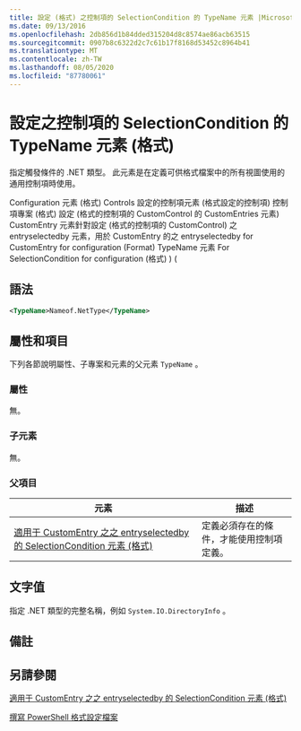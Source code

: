 ```yaml
---
title: 設定 (格式) 之控制項的 SelectionCondition 的 TypeName 元素 |Microsoft Docs
ms.date: 09/13/2016
ms.openlocfilehash: 2db856d1b84dded315204d8c8574ae86acb63515
ms.sourcegitcommit: 0907b8c6322d2c7c61b17f8168d53452c8964b41
ms.translationtype: MT
ms.contentlocale: zh-TW
ms.lasthandoff: 08/05/2020
ms.locfileid: "87780061"
---
```

# <a name="typename-element-for-selectioncondition-for-controls-for-configuration-format"></a>設定之控制項的 SelectionCondition 的 TypeName 元素 (格式)

指定觸發條件的 .NET 類型。 此元素是在定義可供格式檔案中的所有視圖使用的通用控制項時使用。

Configuration 元素 (格式) Controls 設定的控制項元素 (格式設定的控制項) 控制項專案 (格式) 設定 (格式的控制項的 CustomControl 的 CustomEntries 元素) CustomEntry 元素針對設定 (格式的控制項的 CustomControl) 之 entryselectedby 元素，用於 CustomEntry 的之 entryselectedby for CustomEntry for configuration (Format) TypeName 元素 For SelectionCondition for configuration (格式) )  (

## <a name="syntax"></a>語法

```xml
<TypeName>Nameof.NetType</TypeName>

```

## <a name="attributes-and-elements"></a>屬性和項目

下列各節說明屬性、子專案和元素的父元素 `TypeName` 。

### <a name="attributes"></a>屬性

無。

### <a name="child-elements"></a>子元素

無。

### <a name="parent-elements"></a>父項目

|元素|描述|
|-------------|-----------------|
|[適用于 CustomEntry 之之 entryselectedby 的 SelectionCondition 元素 (格式) ](./selectioncondition-element-for-entryselectedby-for-controls-for-configuration-format.md)|定義必須存在的條件，才能使用控制項定義。|

## <a name="text-value"></a>文字值

指定 .NET 類型的完整名稱，例如 `System.IO.DirectoryInfo` 。

## <a name="remarks"></a>備註

## <a name="see-also"></a>另請參閱

[適用于 CustomEntry 之之 entryselectedby 的 SelectionCondition 元素 (格式) ](./selectioncondition-element-for-entryselectedby-for-controls-for-configuration-format.md)

[撰寫 PowerShell 格式設定檔案](./writing-a-powershell-formatting-file.md)
